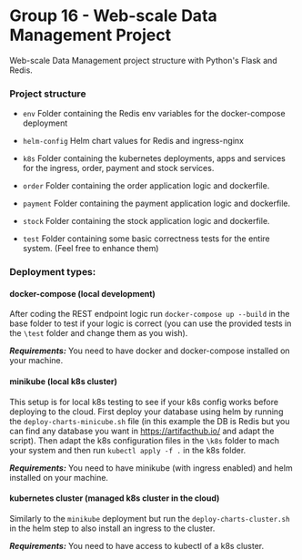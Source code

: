 # Group 16 -  Web-scale Data Management Project

Web-scale Data Management project structure with Python's Flask and Redis. 

### Project structure

* `env`
    Folder containing the Redis env variables for the docker-compose deployment
    
* `helm-config` 
   Helm chart values for Redis and ingress-nginx
        
* `k8s`
    Folder containing the kubernetes deployments, apps and services for the ingress, order, payment and stock services.
    
* `order`
    Folder containing the order application logic and dockerfile. 
    
* `payment`
    Folder containing the payment application logic and dockerfile. 

* `stock`
    Folder containing the stock application logic and dockerfile. 

* `test`
    Folder containing some basic correctness tests for the entire system. (Feel free to enhance them)

### Deployment types:

#### docker-compose (local development)

After coding the REST endpoint logic run `docker-compose up --build` in the base folder to test if your logic is correct
(you can use the provided tests in the `\test` folder and change them as you wish). 

***Requirements:*** You need to have docker and docker-compose installed on your machine.

#### minikube (local k8s cluster)

This setup is for local k8s testing to see if your k8s config works before deploying to the cloud. 
First deploy your database using helm by running the `deploy-charts-minicube.sh` file (in this example the DB is Redis 
but you can find any database you want in https://artifacthub.io/ and adapt the script). Then adapt the k8s configuration files in the
`\k8s` folder to mach your system and then run `kubectl apply -f .` in the k8s folder. 

***Requirements:*** You need to have minikube (with ingress enabled) and helm installed on your machine.

#### kubernetes cluster (managed k8s cluster in the cloud)

Similarly to the `minikube` deployment but run the `deploy-charts-cluster.sh` in the helm step to also install an ingress to the cluster. 

***Requirements:*** You need to have access to kubectl of a k8s cluster.
